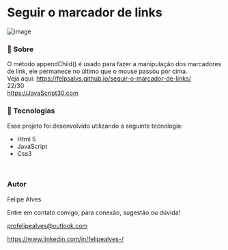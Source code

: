 # Seguir o marcador de links
![image](https://user-images.githubusercontent.com/78622458/176539811-ff5f47e2-0edb-4a3e-952d-ae5c2a4bca5a.png)


### 🔖 Sobre
O método appendChild() é usado para fazer a manipulação dos marcadores de link, ele permanece no último que o mouse passou por cima.
<br/>
Veja aqui: https://felpsalvs.github.io/seguir-o-marcador-de-links/
<br/>
22/30 <br/>
https://JavaScript30.com 

### 🚀 Tecnologias
Esse projeto foi desenvolvido utilizando a seguinte tecnologia:

+ Html 5
+ JavaScript
+ Css3
 <br/>
 
### Autor
Felipe Alves <br/>

Entre em contato comigo, para conexão, sugestão ou dúvida! <br/>

profelipealves@outlook.com <br/>

https://www.linkedin.com/in/felipealves-/
